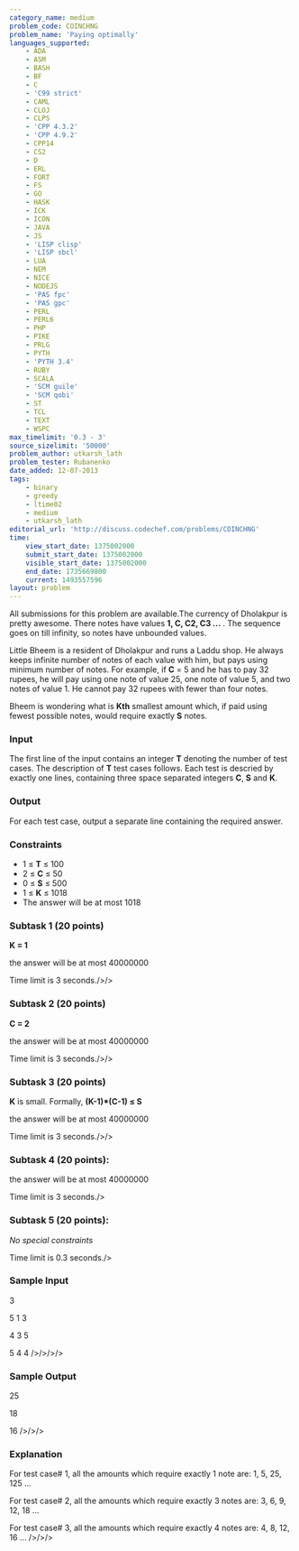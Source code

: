 ```yaml
---
category_name: medium
problem_code: COINCHNG
problem_name: 'Paying optimally'
languages_supported:
    - ADA
    - ASM
    - BASH
    - BF
    - C
    - 'C99 strict'
    - CAML
    - CLOJ
    - CLPS
    - 'CPP 4.3.2'
    - 'CPP 4.9.2'
    - CPP14
    - CS2
    - D
    - ERL
    - FORT
    - FS
    - GO
    - HASK
    - ICK
    - ICON
    - JAVA
    - JS
    - 'LISP clisp'
    - 'LISP sbcl'
    - LUA
    - NEM
    - NICE
    - NODEJS
    - 'PAS fpc'
    - 'PAS gpc'
    - PERL
    - PERL6
    - PHP
    - PIKE
    - PRLG
    - PYTH
    - 'PYTH 3.4'
    - RUBY
    - SCALA
    - 'SCM guile'
    - 'SCM qobi'
    - ST
    - TCL
    - TEXT
    - WSPC
max_timelimit: '0.3 - 3'
source_sizelimit: '50000'
problem_author: utkarsh_lath
problem_tester: Rubanenko‎
date_added: 12-07-2013
tags:
    - binary
    - greedy
    - ltime02
    - medium
    - utkarsh_lath
editorial_url: 'http://discuss.codechef.com/problems/COINCHNG'
time:
    view_start_date: 1375002000
    submit_start_date: 1375002000
    visible_start_date: 1375002000
    end_date: 1735669800
    current: 1493557596
layout: problem
---
```

All submissions for this problem are available.The currency of Dholakpur is pretty awesome. There notes have values  **1, C, C2, C3 ...** . The sequence goes on till infinity, so notes have unbounded values.

Little Bheem is a resident of Dholakpur and runs a Laddu shop. He always keeps infinite number of notes of each value with him, but pays using minimum number of notes. For example, if **C** = 5 and he has to pay 32 rupees, he will pay using one note of value 25, one note of value 5, and two notes of value 1. He cannot pay 32 rupees with fewer than four notes.

Bheem is wondering what is **Kth** smallest amount which, if paid using fewest possible notes, would require exactly **S** notes.

### Input

The first line of the input contains an integer **T** denoting the number of test cases. The description of **T** test cases follows.
Each test is descried by exactly one lines, containing three space separated integers **C**, **S** and **K**.

### Output

For each test case, output a separate line containing the required answer.

### Constraints

- 1 ≤ **T** ≤ 100
- 2 ≤ **C** ≤ 50
- 0 ≤ **S** ≤ 500
- 1 ≤ **K** ≤ 1018
- The answer will be at most 1018

### Subtask 1 (20 points)

**K = 1**

the answer will be at most 40000000

Time limit is 3 seconds./>/>

### Subtask 2 (20 points)

**C = 2**

the answer will be at most 40000000

Time limit is 3 seconds./>/>

### Subtask 3 (20 points)

**K** is small. Formally, **(K-1)\*(C-1) ≤ S**

the answer will be at most 40000000

Time limit is 3 seconds./>/>

### Subtask 4 (20 points): 

the answer will be at most 40000000

Time limit is 3 seconds./>

### Subtask 5 (20 points): 

 *No special constraints* 

Time limit is 0.3 seconds./>

### Sample Input

3

5 1 3

4 3 5

5 4 4
/>/>/>/>

### Sample Output

25

18

16
/>/>/>

### Explanation

For test case# 1, all the amounts which require exactly 1 note are: 1, 5, 25, 125 ...

For test case# 2, all the amounts which require exactly 3 notes are: 3, 6, 9, 12, 18 ... 

For test case# 3, all the amounts which require exactly 4 notes are: 4, 8, 12, 16 ... 
/>/>/>
